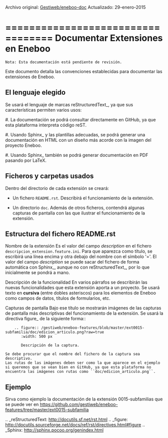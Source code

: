 Archivo original: [Gestiweb/eneboo-doc](https://github.com/gestiweb/eneboo-doc/blob/master/features/README.rst)
Actualizado: 29-enero-2015

==================================
Documentar Extensiones en Eneboo
==================================

    Nota: Esta documentación está pendiente de revisión.

Este documento detalla las convenciones establecidas para documentar las extensiones de Eneboo.

El lenguaje elegido
------------------------
Se usará el lenguaje de marcas reStructuredText_, ya que sus características permiten varios usos:

#. La documentación se podrá consultar directamente en GitHub, ya que esta plataforma interpreta código reST.

#. Usando Sphinx_ y las plantillas adecuadas, se podrá generar una documentación en HTML con un diseño más acorde con la imagen del proyecto Eneboo.

#. Usando Sphinx_ también se podrá generar documentación en PDF pasando por LaTeX.

Ficheros y carpetas usados
------------------------------

Dentro del directorio de cada extensión se creará:

- Un fichero ``README.rst``. Describirá el funcionamiento de la extensión.

- Un directorio ``doc``. Además de otros ficheros, contendrá algunas capturas de pantalla con las que ilustrar el funcionamiento de la extensión.


Estructura del fichero README.rst
---------------------------------------

Nombre de la extensión
    Es el valor del campo *description* en el fichero ``descripcion_extension.feature.ini``.
    Para que aparezca como título, se escribirá una línea encima y otra debajo del nombre con el símbolo '='.
            El valor del campo *description* se puede sacar del fichero de forma automática con Sphinx_, aunque no con reStructuredText_, por lo que inicialmente se pondrá a mano.

    
Descripción de la funcionalidad
    En varios párrafos se describirán las nuevas funcionalidades que
    esta extensión aporta a un proyecto. Se usará texto en **cursiva** (entre dobles
    asteriscos) para los elementos de Eneboo como campos de datos, títulos de
    formularios, etc.
    
Capturas de pantalla
    Bajo ese título se mostrarán imágenes de las capturas de pantalla más descriptivas
    del funcionamiento de la extensión. Se usará la directiva figure_ de la siguiente
    forma::
    
        .. figure:: /gestiweb/eneboo-features/blob/master/ext0015-subfamilia/doc/edicion_articulo.png?raw=true
           :width: 500 px
           
           Descripción de la captura.
           
    Se debe procurar que el nombre del fichero de la captura sea descriptivo.
    Las rutas de las imágenes deben ser como la que aparece en el ejemplo si queremos que se vean bien en GitHub, ya que esta plataforma no encuentra las imágenes con rutas como ``doc/edicion_articulo.png``.

Ejemplo
------------------------
    
Sirva como ejemplo la documentación de la extensión 0015-subfamilias que se puede ver en https://github.com/gestiweb/eneboo-features/tree/master/ext0015-subfamilia


.. _reStructuredText: http://docutils.sf.net/rst.html
.. _figure: http://docutils.sourceforge.net/docs/ref/rst/directives.html#figure
.. _Sphinx: http://sphinx.pocoo.org/genindex.html

